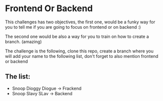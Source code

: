 # Frontend Or Backend

This challenges has two objectives, the first one, would be a funky way for you to tell me if you are going to focus on frontend or on backend :)

The second one would be also a way for you to train on how to create a branch. (amazing)

The challenge is the following, clone this repo, create a branch where you will add your name to the following list, don't forget to also mention frontend or backend

## The list:

- Snoop Dioggy Diogue -> Frackend
- Snoop Slavy SLav -> Backend